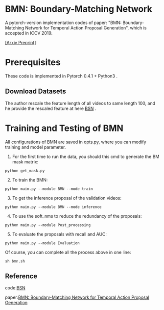 # BMN: Boundary-Matching Network

A pytorch-version implementation codes of paper:
 "BMN: Boundary-Matching Network for Temporal Action Proposal Generation",
  which is accepted in ICCV 2019. 

[[Arxiv Preprint]](https://arxiv.org/abs/1907.09702)


# Prerequisites

These code is  implemented in Pytorch 0.4.1 + Python3 . 


## Download Datasets

 The author rescale the feature length of all videos 
to same length 100, and he provide the rescaled feature at 
here [BSN](https://github.com/wzmsltw/BSN-boundary-sensitive-network) .


# Training and Testing  of BMN

All configurations of BMN are saved in opts.py, where you can modify training and model parameter.


1. For the first time to run the data, you should this cmd to generate the BM mask matrix:
```
python get_mask.py
```

2. To train the BMN:
```
python main.py --module BMN --mode train
```

3. To get the inference proposal of the validation videos:
```
python main.py --module BMN --mode inference
```

4. To use the soft_nms to reduce the redundancy of the proposals:
```
python main.py --module Post_processing
```

5. To evaluate the proposals with recall and AUC:
```
python main.py --module Evaluation
```

Of course, you can complete all the process above in one line: 

```
sh bmn.sh
```



## Reference

code:[BSN](https://github.com/wzmsltw/BSN-boundary-sensitive-network)

paper:[BMN: Boundary-Matching Network for Temporal Action Proposal Generation](https://arxiv.org/abs/1907.09702)


